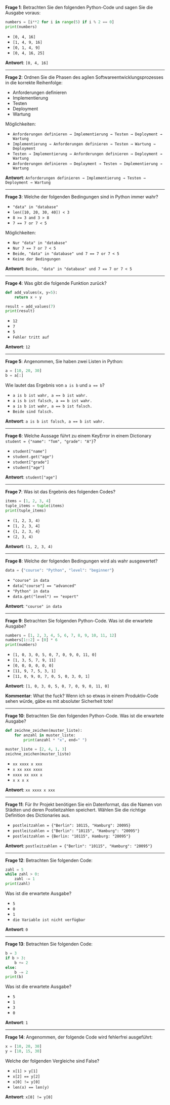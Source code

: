 **Frage 1**: Betrachten Sie den folgenden Python-Code und sagen Sie die Ausgabe voraus:
```python
numbers = [i**2 for i in range(5) if i % 2 == 0]
print(numbers)
```
- `[0, 4, 16]`
- `[1, 4, 9, 16]`
- `[0, 1, 4, 9]`
- `[0, 4, 16, 25]`


**Antwort**: `[0, 4, 16]`

---

**Frage 2**: Ordnen Sie die Phasen des agilen Softwareentwicklungsprozesses in die korrekte Reihenfolge:
- Anforderungen definieren
- Implementierung
- Testen
- Deployment
- Wartung

Möglichkeiten:
- `Anforderungen definieren → Implementierung → Testen → Deployment → Wartung`
- `Implementierung → Anforderungen definieren → Testen → Wartung → Deployment`
- `Testen → Implementierung → Anforderungen definieren → Deployment → Wartung`
- `Anforderungen definieren → Deployment → Testen → Implementierung → Wartung`


**Antwort**: `Anforderungen definieren → Implementierung → Testen → Deployment → Wartung`

---

**Frage 3**: Welche der folgenden Bedingungen sind in Python immer wahr?
- `"data" in "database"`
- `len([10, 20, 30, 40]) < 3`
- `8 >= 3 and 3 > 8`
- `7 == 7 or 7 < 5`

Möglichkeiten:
- `Nur "data" in "database"`
- `Nur 7 == 7 or 7 < 5`
- `Beide, "data" in "database" und 7 == 7 or 7 < 5`
- `Keine der Bedingungen`


**Antwort**: `Beide, "data" in "database" und 7 == 7 or 7 < 5`

---

**Frage 4**: Was gibt die folgende Funktion zurück?
```python
def add_values(x, y=5):
    return x + y

result = add_values(7)
print(result)
```
- `12`
- `7`
- `5`
- `Fehler tritt auf`


**Antwort**: `12`

---

**Frage 5**: Angenommen, Sie haben zwei Listen in Python:
```python
a = [10, 20, 30]
b = a[:]
```
Wie lautet das Ergebnis von `a is b` und `a == b`?
- `a is b ist wahr, a == b ist wahr.`
- `a is b ist falsch, a == b ist wahr.`
- `a is b ist wahr, a == b ist falsch.`
- `Beide sind falsch.`


**Antwort**: `a is b ist falsch, a == b ist wahr.`

---

**Frage 6**: Welche Aussage führt zu einem KeyError in einem Dictionary `student = {"name": "Tom", "grade": "A"}`?
- `student["name"]`
- `student.get("age")`
- `student["grade"]`
- `student["age"]`


**Antwort**: `student["age"]`

---

**Frage 7**: Was ist das Ergebnis des folgenden Codes?
```python
items = [1, 2, 3, 4]
tuple_items = tuple(items)
print(tuple_items)
```
- `(1, 2, 3, 4)`
- `[1, 2, 3, 4]`
- `{1, 2, 3, 4}`
- `(2, 3, 4)`


**Antwort**: `(1, 2, 3, 4)`

---

**Frage 8**: Welche der folgenden Bedingungen wird als wahr ausgewertet?
```python
data = {"course": "Python", "level": "beginner"}
```
- `"course" in data`
- `data["course"] == "advanced"`
- `"Python" in data`
- `data.get("level") == "expert"`


**Antwort**: `"course" in data`

---

**Frage 9**: Betrachten Sie folgenden Python-Code. Was ist die erwartete Ausgabe?
```python
numbers = [1, 2, 3, 4, 5, 6, 7, 8, 9, 10, 11, 12]
numbers[1::2] = [0] * 6  
print(numbers)
```
- `[1, 0, 3, 0, 5, 0, 7, 0, 9, 0, 11, 0]`
- `[1, 3, 5, 7, 9, 11]`
- `[0, 0, 0, 0, 0, 0]`
- `[11, 9, 7, 5, 3, 1]`
- `[11, 0, 9, 0, 7, 0, 5, 0, 3, 0, 1]`


**Antwort**: `[1, 0, 3, 0, 5, 0, 7, 0, 9, 0, 11, 0]`

**Kommentar**: What the fuck? Wenn ich so etwas in einem Produktiv-Code sehen würde, gäbe es mit absoluter Sicherheit tote!

---

**Frage 10**: Betrachten Sie den folgenden Python-Code. Was ist die erwartete Ausgabe?
```python
def zeichne_zeichen(muster_liste):
    for anzahl in muster_liste:
        print(anzahl * "x", end=" ")

muster_liste = [2, 4, 1, 3]
zeichne_zeichen(muster_liste)
```
- `xx xxxx x xxx`
- `x xx xxx xxxx`
- `xxxx xx xxx x`
- `x x x x`


**Antwort**: `xx xxxx x xxx`

---

**Frage 11**: Für Ihr Projekt benötigen Sie ein Datenformat, das die Namen von Städten und deren Postleitzahlen speichert. Wählen Sie die richtige Definition des Dictionaries aus.
- `postleitzahlen = {"Berlin": 10115, "Hamburg": 20095}`
- `postleitzahlen = {"Berlin": "10115", "Hamburg": "20095"}`
- `postleitzahlen = {Berlin: "10115", Hamburg: "20095"}`


**Antwort**: `postleitzahlen = {"Berlin": "10115", "Hamburg": "20095"}`

---

**Frage 12**: Betrachten Sie folgenden Code:
```python
zahl = 5
while zahl > 0:
    zahl -= 1
print(zahl)
```
Was ist die erwartete Ausgabe?
- `5`
- `0`
- `1`
- `die Variable ist nicht verfügbar`


**Antwort**: `0`

---

**Frage 13**: Betrachten Sie folgenden Code:
```python
b = 3
if b > 3:
    b += 2
else:
    b -= 2
print(b)
```
Was ist die erwartete Ausgabe?
- `5`
- `1`
- `3`
- `0`


**Antwort**: `1`

---

**Frage 14**: Angenommen, der folgende Code wird fehlerfrei ausgeführt:
```python
x = [10, 20, 30]
y = [10, 15, 30]
```
Welche der folgenden Vergleiche sind False?
- `x[1] > y[1]`
- `x[2] == y[2]`
- `x[0] != y[0]`
- `len(x) == len(y)`


**Antwort**: `x[0] != y[0]`